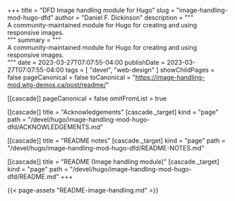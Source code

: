 +++
title = "DFD Image handling module for Hugo"
slug = "image-handling-mod-hugo-dfd"
author = "Daniel F. Dickinson"
description = """\
A community-maintained module for Hugo for creating and using responsive images.\
"""
summary = """\
A community-maintained module for Hugo for creating and using responsive images.\
"""
date = 2023-03-27T07:07:55-04:00
publishDate = 2023-03-27T07:07:55-04:00
tags = [
    "devel",
    "web-design"
]
showChildPages = false
pageCanonical = false
toCanonical = "https://image-handling-mod.wtg-demos.ca/post/readme/"

[[cascade]]
pageCanonical = false
omitFromList = true

[[cascade]]
title = "Acknowledgements"
[cascade._target]
kind = "page"
path = "/devel/hugo/image-handling-mod-hugo-dfd/ACKNOWLEDGEMENTS.md"

[[cascade]]
title = "README notes"
[cascade._target]
kind = "page"
path = "/devel/hugo/image-handling-mod-hugo-dfd/README-NOTES.md"

[[cascade]]
title = "README (Image handling module)"
[cascade._target]
kind = "page"
path = "/devel/hugo/image-handling-mod-hugo-dfd/README.md"
+++

{{< page-assets "README-image-handling.md" >}}
